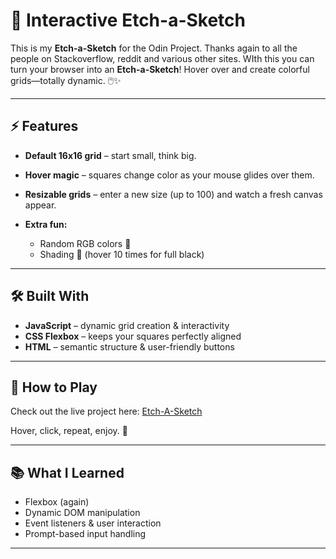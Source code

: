 # 🎨 Interactive Etch-a-Sketch

This is my **Etch-a-Sketch** for the Odin Project. Thanks again to all the people on Stackoverflow, reddit and various other sites. WIth this you can turn your browser into an **Etch-a-Sketch**! Hover over and create colorful grids—totally dynamic. 🖱️✨

---

## ⚡ Features

* **Default 16x16 grid** – start small, think big.
* **Hover magic** – squares change color as your mouse glides over them.
* **Resizable grids** – enter a new size (up to 100) and watch a fresh canvas appear.
* **Extra fun:**

  * Random RGB colors 🎲
  * Shading 🖤 (hover 10 times for full black)

---

## 🛠️ Built With

* **JavaScript** – dynamic grid creation & interactivity
* **CSS Flexbox** – keeps your squares perfectly aligned
* **HTML** – semantic structure & user-friendly buttons

---

## 🚀 How to Play

Check out the live project here: [Etch-A-Sketch](https://stokes0224.github.io/etch-a-sketch/)

Hover, click, repeat, enjoy. 🎉

---

## 📚 What I Learned

* Flexbox (again)
* Dynamic DOM manipulation
* Event listeners & user interaction
* Prompt-based input handling

---

